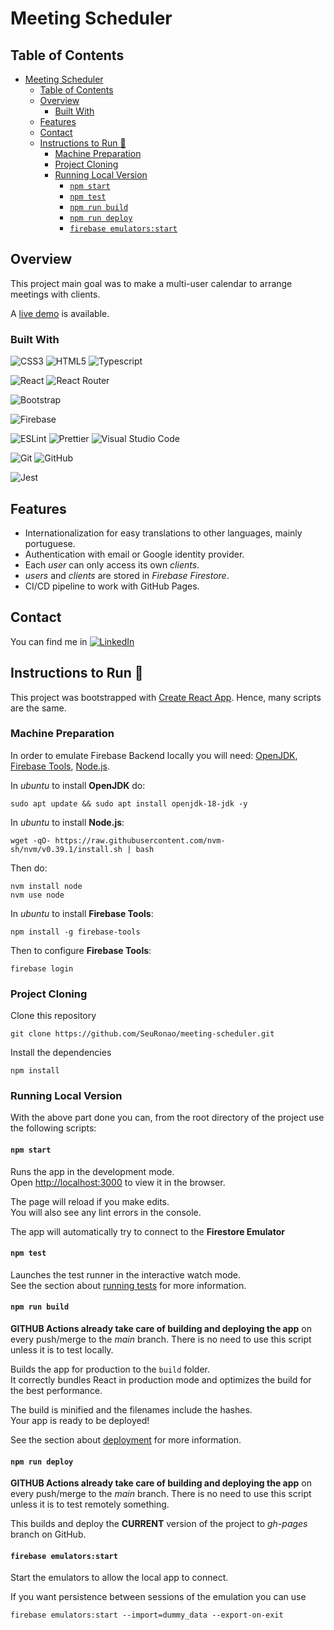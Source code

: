 # Meeting Scheduler

## Table of Contents

- [Meeting Scheduler](#meeting-scheduler)
  - [Table of Contents](#table-of-contents)
  - [Overview](#overview)
    - [Built With](#built-with)
  - [Features](#features)
  - [Contact](#contact)
  - [Instructions to Run 🏃](#instructions-to-run-)
    - [Machine Preparation](#machine-preparation)
    - [Project Cloning](#project-cloning)
    - [Running Local Version](#running-local-version)
      - [`npm start`](#npm-start)
      - [`npm test`](#npm-test)
      - [`npm run build`](#npm-run-build)
      - [`npm run deploy`](#npm-run-deploy)
      - [`firebase emulators:start`](#firebase-emulatorsstart)

## Overview

This project main goal was to make a multi-user calendar to arrange meetings with clients.

A [live demo](https://seuronao.github.io/meeting-scheduler) is available.

### Built With

![CSS3](https://img.shields.io/badge/CSS3-1572B6?style=for-the-badge&logo=css3&logoColor=white)
![HTML5](https://img.shields.io/badge/HTML5-E34F26?style=for-the-badge&logo=html5&logoColor=white)
![Typescript](https://img.shields.io/badge/TypeScript-007ACC?style=for-the-badge&logo=typescript&logoColor=white)

![React](https://img.shields.io/badge/React-20232A?style=for-the-badge&logo=react&logoColor=61DAFB)
![React Router](https://img.shields.io/badge/React_Router-CA4245?style=for-the-badge&logo=react-router&logoColor=white)

![Bootstrap](https://img.shields.io/badge/bootstrap-%23563D7C.svg?style=for-the-badge&logo=bootstrap&logoColor=white)

![Firebase](https://img.shields.io/badge/Firebase-039BE5?style=for-the-badge&logo=Firebase&logoColor=white)

![ESLint](https://img.shields.io/badge/ESLint-4B3263?style=for-the-badge&logo=eslint&logoColor=white)
![Prettier](https://img.shields.io/badge/prettier-1A2C34?style=for-the-badge&logo=prettier&logoColor=F7BA3E)
![Visual Studio Code](https://img.shields.io/badge/Visual%20Studio%20Code-0078d7.svg?style=for-the-badge&logo=visual-studio-code&logoColor=white)

![Git](https://img.shields.io/badge/git-%23F05033.svg?style=for-the-badge&logo=git&logoColor=white)
![GitHub](https://img.shields.io/badge/github-%23121011.svg?style=for-the-badge&logo=github&logoColor=white)

![Jest](https://img.shields.io/badge/-jest-%23C21325?style=for-the-badge&logo=jest&logoColor=white)

## Features

- Internationalization for easy translations to other languages, mainly portuguese.
- Authentication with email or Google identity provider.
- Each _user_ can only access its own _clients_.
- _users_ and _clients_ are stored in _Firebase Firestore_.
- CI/CD pipeline to work with GitHub Pages.

## Contact

You can find me in [![LinkedIn](https://img.shields.io/badge/LinkedIn-0077B5?style=for-the-badge&logo=linkedin&logoColor=white)](https://www.linkedin.com/in/ronan-soares)

## Instructions to Run 🏃

This project was bootstrapped with [Create React App](https://create-react-app.dev/).
Hence, many scripts are the same.

### Machine Preparation

In order to emulate Firebase Backend locally you will need: [OpenJDK](https://openjdk.org/), [Firebase Tools](https://firebase.google.com/docs/emulator-suite), [Node.js](https://nodejs.org/en/).

In _ubuntu_ to install **OpenJDK** do:

```shell
sudo apt update && sudo apt install openjdk-18-jdk -y
```

In _ubuntu_ to install **Node.js**:

```shell
wget -qO- https://raw.githubusercontent.com/nvm-sh/nvm/v0.39.1/install.sh | bash
```

Then do:

```shell
nvm install node
nvm use node
```

In _ubuntu_ to install **Firebase Tools**:

```shell
npm install -g firebase-tools
```

Then to configure **Firebase Tools**:

```shell
firebase login
```

### Project Cloning

Clone this repository

```shell
git clone https://github.com/SeuRonao/meeting-scheduler.git
```

Install the dependencies

```shell
npm install
```

### Running Local Version

With the above part done you can, from the root directory of the project use the following scripts:

#### `npm start`

Runs the app in the development mode.\
Open [http://localhost:3000](http://localhost:3000) to view it in the browser.

The page will reload if you make edits.\
You will also see any lint errors in the console.

The app will automatically try to connect to the **Firestore Emulator**

#### `npm test`

Launches the test runner in the interactive watch mode.\
See the section about [running tests](https://facebook.github.io/create-react-app/docs/running-tests) for more information.

#### `npm run build`

**GITHUB Actions already take care of building and deploying the app** on every push/merge to the _main_ branch.
There is no need to use this script unless it is to test locally.

Builds the app for production to the `build` folder.\
It correctly bundles React in production mode and optimizes the build for the best performance.

The build is minified and the filenames include the hashes.\
Your app is ready to be deployed!

See the section about [deployment](https://facebook.github.io/create-react-app/docs/deployment) for more information.

#### `npm run deploy`

**GITHUB Actions already take care of building and deploying the app** on every push/merge to the _main_ branch.
There is no need to use this script unless it is to test remotely something.

This builds and deploy the **CURRENT** version of the project to _gh-pages_ branch on GitHub.

#### `firebase emulators:start`

Start the emulators to allow the local app to connect.

If you want persistence between sessions of the emulation you can use

```shell
firebase emulators:start --import=dummy_data --export-on-exit
```
